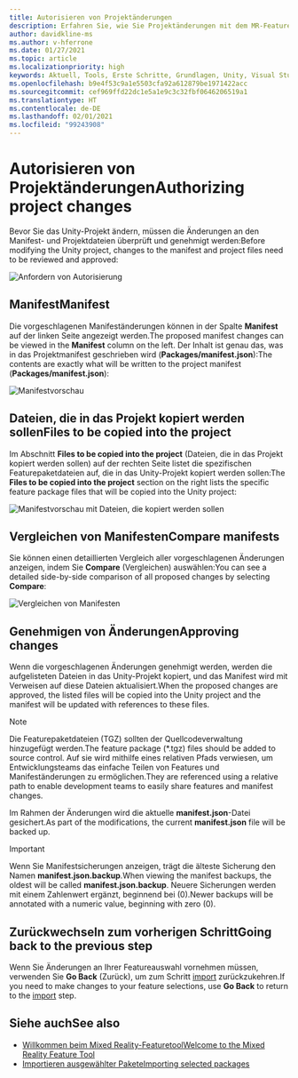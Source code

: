 ```yaml
---
title: Autorisieren von Projektänderungen
description: Erfahren Sie, wie Sie Projektänderungen mit dem MR-Featuretool für die HoloLens- und VR-Entwicklung autorisieren.
author: davidkline-ms
ms.author: v-hferrone
ms.date: 01/27/2021
ms.topic: article
ms.localizationpriority: high
keywords: Aktuell, Tools, Erste Schritte, Grundlagen, Unity, Visual Studio, Toolkit, Mixed Reality-Headset, Windows Mixed Reality-Headset, Virtual Reality-Headset, Installation, Windows, HoloLens, Emulator, Unreal, OpenXR
ms.openlocfilehash: b9e4f53c9a1e5503cfa92a612879be1971422acc
ms.sourcegitcommit: cef969ffd22dc1e5a1e9c3c32fbf0646206519a1
ms.translationtype: HT
ms.contentlocale: de-DE
ms.lasthandoff: 02/01/2021
ms.locfileid: "99243908"
---
```

# <a name="authorizing-project-changes"></a><span data-ttu-id="cacbe-104">Autorisieren von Projektänderungen</span><span class="sxs-lookup"><span data-stu-id="cacbe-104">Authorizing project changes</span></span>

<span data-ttu-id="cacbe-105">Bevor Sie das Unity-Projekt ändern, müssen die Änderungen an den Manifest- und Projektdateien überprüft und genehmigt werden:</span><span class="sxs-lookup"><span data-stu-id="cacbe-105">Before modifying the Unity project, changes to the manifest and project files need to be reviewed and approved:</span></span>

![Anfordern von Autorisierung](images/FeatureToolApprovalRequest.png)

## <a name="manifest"></a><span data-ttu-id="cacbe-107">Manifest</span><span class="sxs-lookup"><span data-stu-id="cacbe-107">Manifest</span></span>

<span data-ttu-id="cacbe-108">Die vorgeschlagenen Manifeständerungen können in der Spalte **Manifest** auf der linken Seite angezeigt werden.</span><span class="sxs-lookup"><span data-stu-id="cacbe-108">The proposed manifest changes can be viewed in the **Manifest** column on the left.</span></span> <span data-ttu-id="cacbe-109">Der Inhalt ist genau das, was in das Projektmanifest geschrieben wird (**Packages/manifest.json**):</span><span class="sxs-lookup"><span data-stu-id="cacbe-109">The contents are exactly what will be written to the project manifest (**Packages/manifest.json**):</span></span>

![Manifestvorschau](images/ManifestPreview.png)

## <a name="files-to-be-copied-into-the-project"></a><span data-ttu-id="cacbe-111">Dateien, die in das Projekt kopiert werden sollen</span><span class="sxs-lookup"><span data-stu-id="cacbe-111">Files to be copied into the project</span></span>

<span data-ttu-id="cacbe-112">Im Abschnitt **Files to be copied into the project** (Dateien, die in das Projekt kopiert werden sollen) auf der rechten Seite listet die spezifischen Featurepaketdateien auf, die in das Unity-Projekt kopiert werden sollen:</span><span class="sxs-lookup"><span data-stu-id="cacbe-112">The **Files to be copied into the project** section on the right lists the specific feature package files that will be copied into the Unity project:</span></span>

![Manifestvorschau mit Dateien, die kopiert werden sollen](images/FilesToCopy.png)

## <a name="compare-manifests"></a><span data-ttu-id="cacbe-114">Vergleichen von Manifesten</span><span class="sxs-lookup"><span data-stu-id="cacbe-114">Compare manifests</span></span>

<span data-ttu-id="cacbe-115">Sie können einen detaillierten Vergleich aller vorgeschlagenen Änderungen anzeigen, indem Sie **Compare** (Vergleichen) auswählen:</span><span class="sxs-lookup"><span data-stu-id="cacbe-115">You can see a detailed side-by-side comparison of all proposed changes by selecting **Compare**:</span></span>

![Vergleichen von Manifesten](images/FeatureToolCompareManifest.png)

## <a name="approving-changes"></a><span data-ttu-id="cacbe-117">Genehmigen von Änderungen</span><span class="sxs-lookup"><span data-stu-id="cacbe-117">Approving changes</span></span>

<span data-ttu-id="cacbe-118">Wenn die vorgeschlagenen Änderungen genehmigt werden, werden die aufgelisteten Dateien in das Unity-Projekt kopiert, und das Manifest wird mit Verweisen auf diese Dateien aktualisiert.</span><span class="sxs-lookup"><span data-stu-id="cacbe-118">When the proposed changes are approved, the listed files will be copied into the Unity project and the manifest will be updated with references to these files.</span></span>

> [!NOTE]
> <span data-ttu-id="cacbe-119">Die Featurepaketdateien (TGZ) sollten der Quellcodeverwaltung hinzugefügt werden.</span><span class="sxs-lookup"><span data-stu-id="cacbe-119">The feature package (\*.tgz) files should be added to source control.</span></span> <span data-ttu-id="cacbe-120">Auf sie wird mithilfe eines relativen Pfads verwiesen, um Entwicklungsteams das einfache Teilen von Features und Manifeständerungen zu ermöglichen.</span><span class="sxs-lookup"><span data-stu-id="cacbe-120">They are referenced using a relative path to enable development teams to easily share features and manifest changes.</span></span>

 <span data-ttu-id="cacbe-121">Im Rahmen der Änderungen wird die aktuelle **manifest.json**-Datei gesichert.</span><span class="sxs-lookup"><span data-stu-id="cacbe-121">As part of the modifications, the current **manifest.json** file will be backed up.</span></span>

> [!IMPORTANT]
> <span data-ttu-id="cacbe-122">Wenn Sie Manifestsicherungen anzeigen, trägt die älteste Sicherung den Namen **manifest.json.backup**.</span><span class="sxs-lookup"><span data-stu-id="cacbe-122">When viewing the manifest backups, the oldest will be called **manifest.json.backup**.</span></span> <span data-ttu-id="cacbe-123">Neuere Sicherungen werden mit einem Zahlenwert ergänzt, beginnend bei (0).</span><span class="sxs-lookup"><span data-stu-id="cacbe-123">Newer backups will be annotated with a numeric value, beginning with zero (0).</span></span>

## <a name="going-back-to-the-previous-step"></a><span data-ttu-id="cacbe-124">Zurückwechseln zum vorherigen Schritt</span><span class="sxs-lookup"><span data-stu-id="cacbe-124">Going back to the previous step</span></span>

<span data-ttu-id="cacbe-125">Wenn Sie Änderungen an Ihrer Featureauswahl vornehmen müssen, verwenden Sie **Go Back** (Zurück), um zum Schritt [import](importing-features.md) zurückzukehren.</span><span class="sxs-lookup"><span data-stu-id="cacbe-125">If you need to make changes to your feature selections, use **Go Back** to return to the [import](importing-features.md) step.</span></span>

## <a name="see-also"></a><span data-ttu-id="cacbe-126">Siehe auch</span><span class="sxs-lookup"><span data-stu-id="cacbe-126">See also</span></span>

- [<span data-ttu-id="cacbe-127">Willkommen beim Mixed Reality-Featuretool</span><span class="sxs-lookup"><span data-stu-id="cacbe-127">Welcome to the Mixed Reality Feature Tool</span></span>](welcome-to-mr-feature-tool.md)
- [<span data-ttu-id="cacbe-128">Importieren ausgewählter Pakete</span><span class="sxs-lookup"><span data-stu-id="cacbe-128">Importing selected packages</span></span>](importing-features.md)
